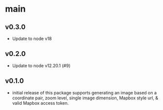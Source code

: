 # main

## v0.3.0

* Update to node v18

## v0.2.0

* Update to node v12.20.1 (#9)

## v0.1.0

* initial release of this package supports generating an image based on a coordinate pair, zoom level, single image dimension, Mapbox style url, & valid Mapbox access token.
